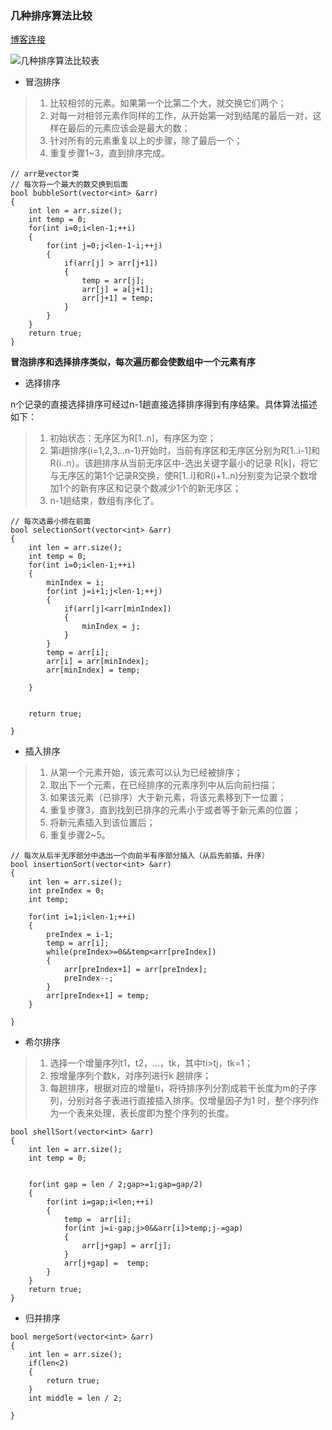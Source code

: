 ### 几种排序算法比较

[博客连接](https://www.cnblogs.com/onepixel/articles/7674659.html)

![几种排序算法比较表](https://images2018.cnblogs.com/blog/849589/201804/849589-20180402133438219-1946132192.png)

- 冒泡排序 

> 1. 比较相邻的元素。如果第一个比第二个大，就交换它们两个；
> 2. 对每一对相邻元素作同样的工作，从开始第一对到结尾的最后一对，这样在最后的元素应该会是最大的数；
> 3. 针对所有的元素重复以上的步骤，除了最后一个；
> 4. 重复步骤1~3，直到排序完成。
```
// arr是vector类
// 每次将一个最大的数交换到后面
bool bubbleSort(vector<int> &arr)
{
	int len = arr.size();
	int temp = 0;
	for(int i=0;i<len-1;++i)
	{
		for(int j=0;j<len-1-i;++j)
		{
			if(arr[j] > arr[j+1])
			{
				temp = arr[j];
				arr[j] = a[j+1];
				arr[j+1] = temp;
			}
		}
	}
	return true;
}
```

**冒泡排序和选择排序类似，每次遍历都会使数组中一个元素有序**

- 选择排序

n个记录的直接选择排序可经过n-1趟直接选择排序得到有序结果。具体算法描述如下：

> 1. 初始状态：无序区为R[1..n]，有序区为空；
> 2. 第i趟排序(i=1,2,3…n-1)开始时，当前有序区和无序区分别为R[1..i-1]和R(i..n）。该趟排序从当前无序区中-选出关键字最小的记录 R[k]，将它与无序区的第1个记录R交换，使R[1..i]和R(i+1..n)分别变为记录个数增加1个的新有序区和记录个数减少1个的新无序区；
> 3. n-1趟结束，数组有序化了。

```
// 每次选最小排在前面
bool selectionSort(vector<int> &arr)
{
	int len = arr.size();
	int temp = 0;
	for(int i=0;i<len-1;++i)
	{
		minIndex = i;
		for(int j=i+1;j<len-1;++j)
		{
			if(arr[j]<arr[minIndex])
			{
				minIndex = j;
			}
		}			
		temp = arr[i];
		arr[i] = arr[minIndex];
		arr[minIndex] = temp;		
	
	}
	

	return true;
	
}
```

- 插入排序

> 1. 从第一个元素开始，该元素可以认为已经被排序；
> 2. 取出下一个元素，在已经排序的元素序列中从后向前扫描；
> 3. 如果该元素（已排序）大于新元素，将该元素移到下一位置；
> 4. 重复步骤3，直到找到已排序的元素小于或者等于新元素的位置；
> 5. 将新元素插入到该位置后；
> 6. 重复步骤2~5。

```
// 每次从后半无序部分中选出一个向前半有序部分插入（从后先前插，升序）
bool insertionSort(vector<int> &arr)
{
	int len = arr.size();
	int preIndex = 0;
	int temp;
	
	for(int i=1;i<len-1;++i)
	{
		preIndex = i-1;
		temp = arr[i];
		while(preIndex>=0&&temp<arr[preIndex])
		{
			arr[preIndex+1] = arr[preIndex];
			preIndex--;
		}
		arr[preIndex+1] = temp;
	}
	
}

```

- 希尔排序

> 1. 选择一个增量序列t1，t2，…，tk，其中ti>tj，tk=1；
> 2. 按增量序列个数k，对序列进行k 趟排序；
> 3. 每趟排序，根据对应的增量ti，将待排序列分割成若干长度为m的子序列，分别对各子表进行直接插入排序。仅增量因子为1 时，整个序列作为一个表来处理，表长度即为整个序列的长度。

```
bool shellSort(vector<int> &arr)
{
	int len = arr.size();
	int temp = 0;


	for(int gap = len / 2;gap>=1;gap=gap/2)
	{
		for(int i=gap;i<len;++i)
		{
			temp =  arr[i];
			for(int j=i-gap;j>0&&arr[i]>temp;j-=gap)
			{
				arr[j+gap] = arr[j];
			}
			arr[j+gap] =  temp;
		}
	}
	return true;
}
```

- 归并排序

```
bool mergeSort(vector<int> &arr)
{
	int len = arr.size();
	if(len<2)
	{
		return true;
	}
	int middle = len / 2;
	
}
```






















